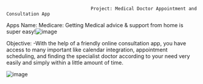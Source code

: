  
                          

                                   Project: Medical Doctor Appointment and Consultation App 

                      
                       
                       

Apps Name: Medicare: Getting Medical advice & support from home is super easy!![image](https://github.com/fazlynz/-health/assets/31564681/0443760e-eed2-4424-b243-3fa82de18266)


Objective:
-With the help of a friendly online consultation app, you have access to many important like calendar integration, appointment scheduling, and finding the specialist doctor according to your need very easily and simply within a little amount of time. 

 

![image](https://github.com/fazlynz/-health/assets/31564681/a3c16129-b1c8-455f-8923-c738abf48115)    

  
